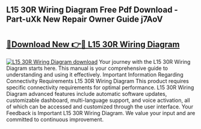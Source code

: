 ## L15 30R Wiring Diagram Free Pdf Download - Part-uXk New Repair Owner Guide j7AoV

# <h2><a href="http://dfkufvn.blite.top/?on=L15+30R+Wiring+Diagram">🔗Download New 👉🔴 L15 30R Wiring Diagram</a></h2>

[![L15 30R Wiring Diagram download](https://i.imgur.com/lujVjoI.png)](http://dfkufvn.blite.top/?on=L15+30R+Wiring+Diagram)
Your journey with the L15 30R Wiring Diagram starts here. This manual is your comprehensive guide to understanding and using it effectively. Important Information Regarding Connectivity Requirements L15 30R Wiring Diagram This product requires specific connectivity requirements for optimal performance. L15 30R Wiring Diagram advanced features include automatic software updates, customizable dashboard, multi-language support, and voice activation, all of which can be accessed and customized through the user interface. Your Feedback is Important L15 30R Wiring Diagram. We value your input and are committed to continuous improvement.
